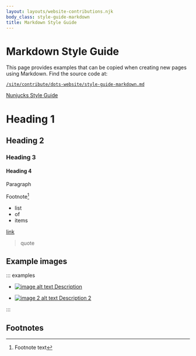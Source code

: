 ```yaml
---
layout: layouts/website-contributions.njk
body_class: style-guide-markdown
title: Markdown Style Guide
---
```


# Markdown Style Guide

This page provides examples that can be copied when creating new pages using Markdown. Find the source code at:

[`/site/contribute/dots-website/style-guide-markdown.md`](http://github.com/simplysecure/dots-website/blob/master/site/contribute/dots-website/style-guide-markdown.md)

<a class="link-reference" href="../style-guide-nunjucks">Nunjucks Style Guide</a>

# Heading 1

## Heading 2

### Heading 3

#### Heading 4

Paragraph

Footnote[^1]

- list
- of
- items

[link](http://decentpatterns.xyz)

> quote

## Example images

::: examples

- [![image alt text](/files/sample-1.png) Description](/files/sample-1.png)

- [![image 2 alt text](/files/sample-1.png) Description 2](/files/sample-1.png)

:::

## Footnotes

[^1]: Footnote text
